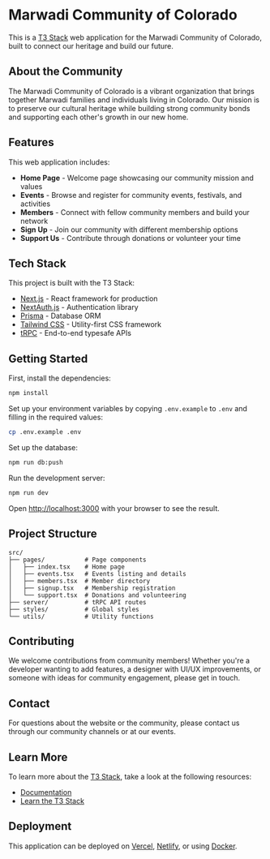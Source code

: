 # Marwadi Community of Colorado

This is a [T3 Stack](https://create.t3.gg/) web application for the Marwadi Community of Colorado, built to connect our heritage and build our future.

## About the Community

The Marwadi Community of Colorado is a vibrant organization that brings together Marwadi families and individuals living in Colorado. Our mission is to preserve our cultural heritage while building strong community bonds and supporting each other's growth in our new home.

## Features

This web application includes:

- **Home Page** - Welcome page showcasing our community mission and values
- **Events** - Browse and register for community events, festivals, and activities
- **Members** - Connect with fellow community members and build your network
- **Sign Up** - Join our community with different membership options
- **Support Us** - Contribute through donations or volunteer your time

## Tech Stack

This project is built with the T3 Stack:

- [Next.js](https://nextjs.org) - React framework for production
- [NextAuth.js](https://next-auth.js.org) - Authentication library
- [Prisma](https://prisma.io) - Database ORM
- [Tailwind CSS](https://tailwindcss.com) - Utility-first CSS framework
- [tRPC](https://trpc.io) - End-to-end typesafe APIs

## Getting Started

First, install the dependencies:

```bash
npm install
```

Set up your environment variables by copying `.env.example` to `.env` and filling in the required values:

```bash
cp .env.example .env
```

Set up the database:

```bash
npm run db:push
```

Run the development server:

```bash
npm run dev
```

Open [http://localhost:3000](http://localhost:3000) with your browser to see the result.

## Project Structure

```
src/
├── pages/           # Page components
│   ├── index.tsx    # Home page
│   ├── events.tsx   # Events listing and details
│   ├── members.tsx  # Member directory
│   ├── signup.tsx   # Membership registration
│   └── support.tsx  # Donations and volunteering
├── server/          # tRPC API routes
├── styles/          # Global styles
└── utils/           # Utility functions
```

## Contributing

We welcome contributions from community members! Whether you're a developer wanting to add features, a designer with UI/UX improvements, or someone with ideas for community engagement, please get in touch.

## Contact

For questions about the website or the community, please contact us through our community channels or at our events.

## Learn More

To learn more about the [T3 Stack](https://create.t3.gg/), take a look at the following resources:

- [Documentation](https://create.t3.gg/)
- [Learn the T3 Stack](https://create.t3.gg/en/faq#what-learning-resources-are-currently-available)

## Deployment

This application can be deployed on [Vercel](https://create.t3.gg/en/deployment/vercel), [Netlify](https://create.t3.gg/en/deployment/netlify), or using [Docker](https://create.t3.gg/en/deployment/docker).
